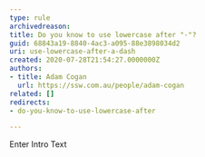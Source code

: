 ```yaml
---
type: rule
archivedreason: 
title: Do you know to use lowercase after "-"?
guid: 68843a19-8840-4ac3-a095-88e3898034d2
uri: use-lowercase-after-a-dash
created: 2020-07-28T21:54:27.0000000Z
authors:
- title: Adam Cogan
  url: https://ssw.com.au/people/adam-cogan
related: []
redirects:
- do-you-know-to-use-lowercase-after

---
```



Enter Intro Text
<br><excerpt class='endintro'></excerpt><br>



